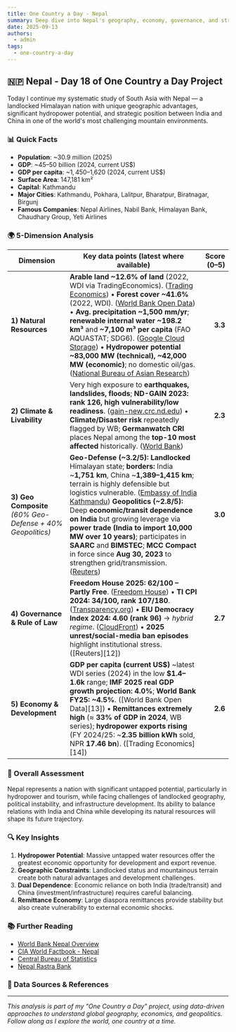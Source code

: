 ```yaml
---
title: One Country a Day - Nepal
summary: Deep dive into Nepal's geography, economy, governance, and strategic position using the 5-dimension framework
date: 2025-09-13
authors:
  - admin
tags:
  - one-country-a-day
---
```


## 🇳🇵 Nepal - Day 18 of One Country a Day Project

Today I continue my systematic study of South Asia with Nepal — a landlocked Himalayan nation with unique geographic advantages, significant hydropower potential, and strategic position between India and China in one of the world's most challenging mountain environments.

### 📊 Quick Facts
- **Population**: ~30.9 million (2025)
- **GDP**: ~$45–$50 billion (2024, current US$)
- **GDP per capita**: ~$1,450–$1,620 (2024, current US$)
- **Surface Area**: 147,181 km²
- **Capital**: Kathmandu
- **Major Cities**: Kathmandu, Pokhara, Lalitpur, Bharatpur, Biratnagar, Birgunj
- **Famous Companies**: Nepal Airlines, Nabil Bank, Himalayan Bank, Chaudhary Group, Yeti Airlines

### 🌍 5-Dimension Analysis

| Dimension                                                  | Key data points (latest where available)                                                                                                                                                                                                                                                                                                                                                                                                                                                                                   | Score (0–5) |
| ---------------------------------------------------------- | -------------------------------------------------------------------------------------------------------------------------------------------------------------------------------------------------------------------------------------------------------------------------------------------------------------------------------------------------------------------------------------------------------------------------------------------------------------------------------------------------------------------------- | ----------: |
| **1) Natural Resources**                                   | **Arable land \~12.6% of land** (2022, WDI via TradingEconomics). ([Trading Economics][1]) • **Forest cover \~41.6%** (2022, WDI). ([World Bank Open Data][2]) • **Avg. precipitation \~1,500 mm/yr**; **renewable internal water \~198.2 km³** and **\~7,100 m³ per capita** (FAO AQUASTAT; SDG6). ([Google Cloud Storage][3]) • **Hydropower potential \~83,000 MW (technical), \~42,000 MW (economic)**; no domestic oil/gas. ([National Bureau of Asian Research][4])                                                  |     **3.3** |
| **2) Climate & Livability**                                | Very high exposure to **earthquakes, landslides, floods**; **ND-GAIN 2023: rank 126, high vulnerability/low readiness**. ([gain-new.crc.nd.edu][5]) • **Climate/Disaster risk** repeatedly flagged by WB; **Germanwatch CRI** places Nepal among the **top-10 most affected** historically. ([World Bank][6])                                                                                                                                                                                                              |     **2.3** |
| **3) Geo Composite** *(60% Geo-Defense + 40% Geopolitics)* | **Geo-Defense (\~3.2/5):** **Landlocked** Himalayan state; **borders:** India \~**1,751 km**, China \~**1,389–1,415 km**; terrain is highly defensible but logistics vulnerable. ([Embassy of India Kathmandu][7]) **Geopolitics (\~2.8/5):** Deep **economic/transit dependence on India** but growing leverage via **power trade (India to import 10,000 MW over 10 years)**; participates in **SAARC** and **BIMSTEC**; **MCC Compact** in force since **Aug 30, 2023** to strengthen grid/transmission. ([Reuters][8]) |     **3.0** |
| **4) Governance & Rule of Law**                            | **Freedom House 2025:** **62/100 – Partly Free**. ([Freedom House][9]) • **TI CPI 2024:** **34/100, rank 107/180**. ([Transparency.org][10]) • **EIU Democracy Index 2024:** **4.60 (rank 96)** → *hybrid regime*. ([CloudFront][11]) • **2025 unrest/social-media ban episodes** highlight institutional stress. ([Reuters][12])                                                                                                                                                                                          |     **2.7** |
| **5) Economy & Development**                               | **GDP per capita (current US\$)** \~latest WDI series (2024) in the low **\$1.4–1.6k** range; **IMF 2025 real GDP growth projection: 4.0%**; **World Bank FY25: \~4.5%**. ([World Bank Open Data][13]) • **Remittances extremely high** (≈ **33% of GDP in 2024**, WB series); **hydropower exports rising** (FY 2024/25: \~**2.35 billion kWh** sold, NPR **17.46 bn**). ([Trading Economics][14])                                                                                                                        |     **2.6** |

### 🎯 Overall Assessment

Nepal represents a nation with significant untapped potential, particularly in hydropower and tourism, while facing challenges of landlocked geography, political instability, and infrastructure development. Its ability to balance relations with India and China while developing its natural resources will shape its future trajectory.

### 🔍 Key Insights

1. **Hydropower Potential**: Massive untapped water resources offer the greatest economic opportunity for development and export revenue.
2. **Geographic Constraints**: Landlocked status and mountainous terrain create both natural advantages and development challenges.
3. **Dual Dependence**: Economic reliance on both India (trade/transit) and China (investment/infrastructure) requires careful balancing.
4. **Remittance Economy**: Large diaspora remittances provide stability but also create vulnerability to external economic shocks.

### 📚 Further Reading

- [World Bank Nepal Overview](https://www.worldbank.org/en/country/nepal)
- [CIA World Factbook - Nepal](https://www.cia.gov/the-world-factbook/countries/nepal/)
- [Central Bureau of Statistics](https://cbs.gov.np/)
- [Nepal Rastra Bank](https://www.nrb.org.np/)

### 🔗 Data Sources & References

[1]: https://data.worldbank.org/country/nepal?utm_source=chatgpt.com "Nepal | Data"
[2]: https://moewri.gov.np/?utm_source=chatgpt.com "Ministry of Energy, Water Resources and Irrigation"
[3]: https://gain-new.crc.nd.edu/country/nepal?utm_source=chatgpt.com "Nepal | ND-GAIN Index"
[4]: https://climateknowledgeportal.worldbank.org/country/nepal?utm_source=chatgpt.com "WB Climate Change Knowledge Portal - Nepal"
[5]: https://mofa.gov.np/?utm_source=chatgpt.com "Ministry of Foreign Affairs - Nepal"
[6]: https://www.cia.gov/the-world-factbook/countries/nepal/?utm_source=chatgpt.com "Nepal - The World Factbook"
[7]: https://freedomhouse.org/country/nepal/freedom-world/2025?utm_source=chatgpt.com "Nepal: Freedom in the World 2025 Country Report"
[8]: https://www.transparency.org/en/countries/nepal?utm_source=chatgpt.com "Nepal"
[9]: https://d1qqtien6gys07.cloudfront.net/wp-content/uploads/2025/03/Democracy_INDEX_2024.pdf?utm_source=chatgpt.com "Table 2 Democracy Index 2024 - Cloudfront.net"
[10]: https://www.imf.org/en/Countries/NPL?utm_source=chatgpt.com "Nepal and the IMF"
[11]: https://www.nrb.org.np/?utm_source=chatgpt.com "Nepal Rastra Bank"

---

*This analysis is part of my "One Country a Day" project, using data-driven approaches to understand global geography, economics, and geopolitics. Follow along as I explore the world, one country at a time.*

